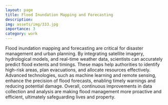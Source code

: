 ```yaml
---
layout: page
title: Flood Inundation Mapping and Forecasting
description: 
img: assets/img/333.jpg
importance: 3
category: work
---
```


Flood inundation mapping and forecasting are critical for disaster management and urban planning. By integrating satellite imagery, hydrological models, and real-time weather data, scientists can accurately predict flood extents and timings. These maps help authorities to identify high-risk areas, plan evacuations, and allocate resources effectively. Advanced technologies, such as machine learning and remote sensing, enhance the precision of flood forecasts, enabling timely warnings and reducing potential damage. Overall, continuous improvements in data collection and analysis are making flood management more proactive and efficient, ultimately safeguarding lives and property.